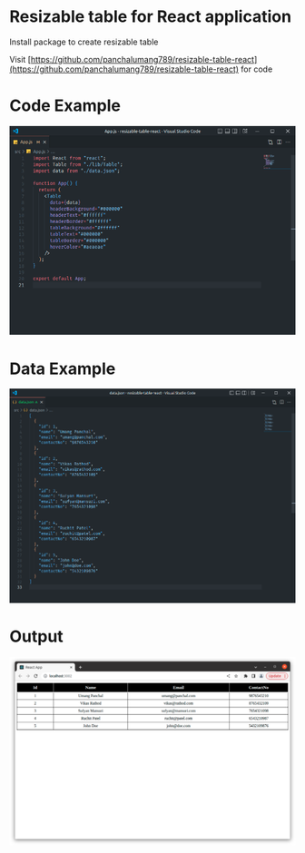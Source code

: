 # Resizable table for React application

Install package to create resizable table

Visit [https://github.com/panchalumang789/resizable-table-react](https://github.com/panchalumang789/resizable-table-react) for code

# Code Example

<img src="https://github.com/panchalumang789/resizable-table-react/blob/main/src/Assets/image/Example%20Image.png" alt="Code Example">

# Data Example

<img src="https://github.com/panchalumang789/resizable-table-react/blob/main/src/Assets/image/DataFormat%20Example.png" alt="Data Example">

# Output

<img src="https://github.com/panchalumang789/resizable-table-react/blob/main/src/Assets/image/Output.png" alt="Output">
